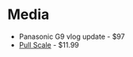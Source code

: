 # Media

* Panasonic G9 vlog update - $97
* [Pull Scale](https://www.amazon.com/gp/product/B07ZGGWBWR/ref=ppx_yo_dt_b_asin_title_o02_s00?ie=UTF8&psc=1) - $11.99

